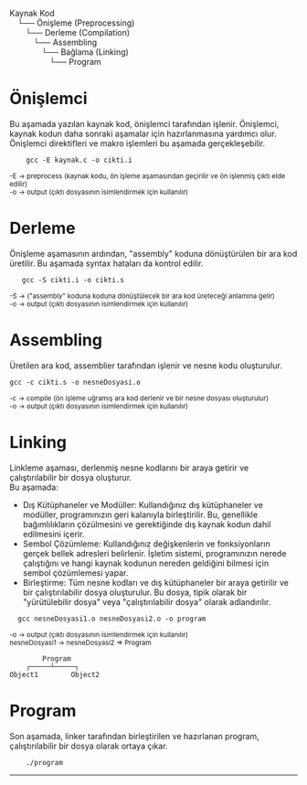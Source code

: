 Kaynak Kod <br>
 └── Önişleme (Preprocessing) <br>
  └── Derleme (Compilation) <br>
   └── Assembling <br>
    └── Bağlama (Linking) <br>
     └── Program
 # Önişlemci 
Bu aşamada yazılan kaynak kod, önişlemci tarafından işlenir. Önişlemci, kaynak kodun daha sonraki aşamalar için hazırlanmasına yardımcı olur. Önişlemci direktifleri ve makro işlemleri bu aşamada gerçekleşebilir.
    
        gcc -E kaynak.c -o cikti.i
	
 <sup> -E -> preprocess (kaynak kodu, ön işleme aşamasından geçirilir ve ön işlenmiş çıktı elde edilir) </sup> <br>
 <sup> -o -> output (çıktı dosyasının isimlendirmek için kullanılır)</sup>   
# Derleme

Önişleme aşamasının ardından, "assembly" koduna dönüştürülen bir ara kod üretilir. Bu aşamada syntax hataları da kontrol edilir.
    
       gcc -S cikti.i -o cikti.s
    
 <sup> -S -> ("assembly" koduna koduna dönüştülecek bir ara kod üreteceği anlamına gelir) </sup>   
 <sup> -o -> output (çıktı dosyasının isimlendirmek için kullanılır)</sup>  
 
# Assembling 

Üretilen ara kod, assemblier tarafından işlenir ve nesne kodu oluşturulur. 

	gcc -c cikti.s -o nesneDosyasi.o

 <sup> -c -> compile (ön işleme uğramış ara kod derlenir ve bir nesne dosyası oluşturulur) </sup>   
 <sup> -o -> output (çıktı dosyasının isimlendirmek için kullanılır)</sup>  
 
# Linking
Linkleme aşaması, derlenmiş nesne kodlarını bir araya getirir ve çalıştırılabilir bir dosya oluşturur. <br>Bu aşamada:
<sup>
- Dış Kütüphaneler ve Modüller: Kullandığınız dış kütüphaneler ve modüller, programınızın geri kalanıyla birleştirilir. Bu, genellikle bağımlılıkların çözülmesini ve gerektiğinde dış kaynak kodun dahil edilmesini içerir.
- Sembol Çözümleme: Kullandığınız değişkenlerin ve fonksiyonların gerçek bellek adresleri belirlenir. İşletim sistemi, programınızın nerede çalıştığını ve hangi kaynak kodunun nereden geldiğini bilmesi için sembol çözümlemesi yapar.
- Birleştirme: Tüm nesne kodları ve dış kütüphaneler bir araya getirilir ve bir çalıştırılabilir dosya oluşturulur. Bu dosya, tipik olarak bir "yürütülebilir dosya" veya "çalıştırılabilir dosya" olarak adlandırılır.
</sup>

      gcc nesneDosyasi1.o nesneDosyasi2.o -o program
  
 <sup> -o -> output (çıktı dosyasının isimlendirmek için kullanılır)</sup>  
 <sup> nesneDosyasi1 -> nesneDosyasi2 => Program</sup>
 
            Program
        ┌─────┴─────┐
    Object1        Object2   

# Program
Son aşamada, linker tarafından birleştirilen ve hazırlanan program, çalıştırılabilir bir dosya olarak ortaya çıkar.
    
        ./program

____________________________________________________________________________________________________________________

